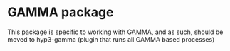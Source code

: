 # GAMMA package

This package is specific to working with GAMMA, and as such, should be moved to
hyp3-gamma (plugin that runs all GAMMA based processes)
